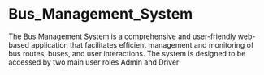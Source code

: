 # Bus_Management_System
 The Bus Management System is a comprehensive and user-friendly web-based application that facilitates efficient management and monitoring of bus routes, buses, and user interactions. The system is designed to be accessed by two main user roles Admin and Driver
